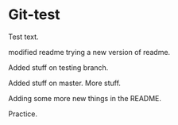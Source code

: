 Git-test
========

Test text.

modified readme
trying a new version of readme.

Added stuff on testing branch.

Added stuff on master.
More stuff.

Adding some more new things in the README.

Practice.
